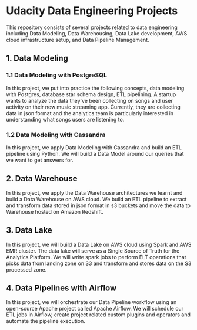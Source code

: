 # Udacity Data Engineering Projects

This repository consists of several projects related to data engineering including Data Modeling, Data Warehousing, Data Lake development, AWS cloud infrastructure setup, and Data Pipeline Management.

## 1. Data Modeling

### 1.1 Data Modeling with PostgreSQL
In this project, we put into practice the following concepts, data modeling with Postgres, database star schema design, ETL pipelining. A startup wants to analyze the data they've been collecting on songs and user activity on their new music streaming app. Currently, they are collecting data in json format and the analytics team is particularly interested in understanding what songs users are listening to.

### 1.2 Data Modeling with Cassandra
In this project, we apply Data Modeling with Cassandra and build an ETL pipeline using Python. We will build a Data Model around our queries that we want to get answers for.

## 2. Data Warehouse
In this project, we apply the Data Warehouse architectures we learnt and build a Data Warehouse on AWS cloud. We build an ETL pipeline to extract and transform data stored in json format in s3 buckets and move the data to Warehouse hosted on Amazon Redshift.

## 3. Data Lake
In this project, we will build a Data Lake on AWS cloud using Spark and AWS EMR cluster. The data lake will serve as a Single Source of Truth for the Analytics Platform. We will write spark jobs to perform ELT operations that picks data from landing zone on S3 and transform and stores data on the S3 processed zone.

## 4. Data Pipelines with Airflow
In this project, we will orchestrate our Data Pipeline workflow using an open-source Apache project called Apache Airflow. We will schedule our ETL jobs in Airflow, create project related custom plugins and operators and automate the pipeline execution.

